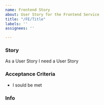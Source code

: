 ```yaml
---
name: Frontend Story
about: User Story for the Frontend Service
title: "/FE/Title"
labels: ''
assignees: ''

---
```


### Story
As a User Story I need a User Story

### Acceptance Criteria
- I sould be met

### Info
